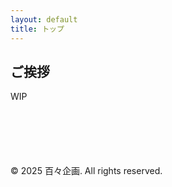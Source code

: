 ```yaml
---
layout: default
title: トップ
---
```


## ご挨拶

WIP

<footer style="margin-top: 100px;">
  <p>&copy; 2025 百々企画. All rights reserved.</p>
</footer>

